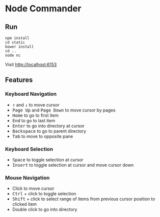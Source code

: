 # Node Commander

## Run

```
npm install
cd static
bower install
cd ..
node nc
```

Visit [http://localhost:6153](http://localhost:6153)

## Features

### Keyboard Navigation

* <kbd>&uarr;</kbd> and <kbd>&darr;</kbd> to move cursor
* <kbd>Page Up</kbd> and <kbd>Page Down</kbd> to move cursor by pages
* <kbd>Home</kbd> to go to first item
* <kbd>End</kbd> to go to last item
* <kbd>Enter</kbd> to go into directory at cursor
* <kbd>Backspace</kbd> to go to parent directory
* <kbd>Tab</kbd> to move to opposite pane

### Keyboard Selection

* <kbd>Space</kbd> to toggle selection at cursor
* <kbd>Insert</kbd> to toggle selection at cursor and move cursor down

### Mouse Navigation

* Click to move cursor
* <kbd>Ctrl</kbd> + click to toggle selection
* <kbd>Shift</kbd> + click to select range of items from previous cursor position to clicked item
* Double click to go into directory
